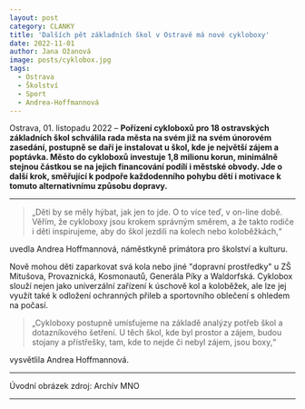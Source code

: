 ```yaml
---
layout: post
category: CLANKY
title: 'Dalších pět základních škol v Ostravě má nové cykloboxy'			
date: 2022-11-01
author: Jana Ožanová
image: posts/cyklobox.jpg
tags:					
  - Ostrava		
  - Školství
  - Sport
  - Andrea-Hoffmannová
---
```


Ostrava, 01. listopadu 2022 – **Pořízení cykloboxů pro 18 ostravských základních škol schválila rada města na svém již na svém únorovém zasedání, postupně se daří je instalovat u škol, kde je největší zájem a poptávka. Město do cykloboxů investuje 1,8 milionu korun, minimálně stejnou částkou se na jejich financování podílí i městské obvody. Jde o další krok, směřující k podpoře každodenního pohybu dětí i motivace k tomuto alternativnímu způsobu dopravy.**

<hr />

>„Děti by se měly hýbat, jak jen to jde. O to více teď, v on-line době. Věřím, že cykloboxy jsou krokem správným směrem, a že takto rodiče i děti inspirujeme, aby do škol jezdili na kolech nebo koloběžkách,“  

uvedla Andrea Hoffmannová, náměstkyně primátora pro školství a kulturu.

Nově mohou děti zaparkovat svá kola nebo jiné "dopravní prostředky" u ZŠ Mitušova, Provaznická, Kosmonautů, Generála Píky a Waldorfská. Cyklobox slouží nejen jako univerzální zařízení k úschově kol a koloběžek, ale lze jej využít také k odložení ochranných přileb a sportovního oblečení s ohledem na počasí.

>„Cykloboxy postupně umísťujeme na základě analýzy potřeb škol a dotazníkového šetření. U těch škol, kde byl prostor a zájem, budou stojany a přístřešky, tam, kde to nejde či nebyl zájem, jsou boxy,“

vysvětlila Andrea Hoffmannová.

---



Úvodní obrázek zdroj: Archív MNO
- - -
